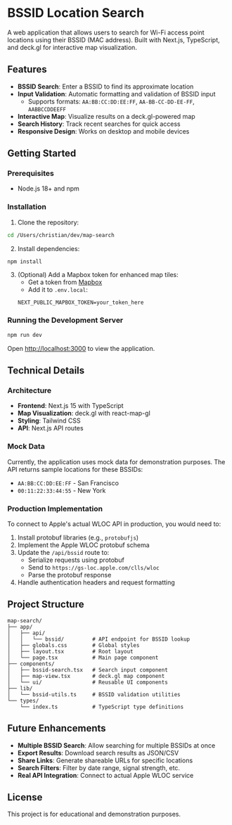 # BSSID Location Search

A web application that allows users to search for Wi-Fi access point locations using their BSSID (MAC address). Built with Next.js, TypeScript, and deck.gl for interactive map visualization.

## Features

- **BSSID Search**: Enter a BSSID to find its approximate location
- **Input Validation**: Automatic formatting and validation of BSSID input
  - Supports formats: `AA:BB:CC:DD:EE:FF`, `AA-BB-CC-DD-EE-FF`, `AABBCCDDEEFF`
- **Interactive Map**: Visualize results on a deck.gl-powered map
- **Search History**: Track recent searches for quick access
- **Responsive Design**: Works on desktop and mobile devices

## Getting Started

### Prerequisites

- Node.js 18+ and npm

### Installation

1. Clone the repository:
```bash
cd /Users/christian/dev/map-search
```

2. Install dependencies:
```bash
npm install
```

3. (Optional) Add a Mapbox token for enhanced map tiles:
   - Get a token from [Mapbox](https://www.mapbox.com/)
   - Add it to `.env.local`:
   ```
   NEXT_PUBLIC_MAPBOX_TOKEN=your_token_here
   ```

### Running the Development Server

```bash
npm run dev
```

Open [http://localhost:3000](http://localhost:3000) to view the application.

## Technical Details

### Architecture

- **Frontend**: Next.js 15 with TypeScript
- **Map Visualization**: deck.gl with react-map-gl
- **Styling**: Tailwind CSS
- **API**: Next.js API routes

### Mock Data

Currently, the application uses mock data for demonstration purposes. The API returns sample locations for these BSSIDs:
- `AA:BB:CC:DD:EE:FF` - San Francisco
- `00:11:22:33:44:55` - New York

### Production Implementation

To connect to Apple's actual WLOC API in production, you would need to:

1. Install protobuf libraries (e.g., `protobufjs`)
2. Implement the Apple WLOC protobuf schema
3. Update the `/api/bssid` route to:
   - Serialize requests using protobuf
   - Send to `https://gs-loc.apple.com/clls/wloc`
   - Parse the protobuf response
4. Handle authentication headers and request formatting

## Project Structure

```
map-search/
├── app/
│   ├── api/
│   │   └── bssid/         # API endpoint for BSSID lookup
│   ├── globals.css        # Global styles
│   ├── layout.tsx         # Root layout
│   └── page.tsx           # Main page component
├── components/
│   ├── bssid-search.tsx   # Search input component
│   ├── map-view.tsx       # deck.gl map component
│   └── ui/                # Reusable UI components
├── lib/
│   └── bssid-utils.ts     # BSSID validation utilities
└── types/
    └── index.ts           # TypeScript type definitions
```

## Future Enhancements

- **Multiple BSSID Search**: Allow searching for multiple BSSIDs at once
- **Export Results**: Download search results as JSON/CSV
- **Share Links**: Generate shareable URLs for specific locations
- **Search Filters**: Filter by date range, signal strength, etc.
- **Real API Integration**: Connect to actual Apple WLOC service

## License

This project is for educational and demonstration purposes.